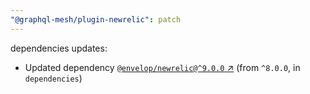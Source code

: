 ```yaml
---
"@graphql-mesh/plugin-newrelic": patch
---
```

dependencies updates:
  - Updated dependency [`@envelop/newrelic@^9.0.0` ↗︎](https://www.npmjs.com/package/@envelop/newrelic/v/9.0.0) (from `^8.0.0`, in `dependencies`)
